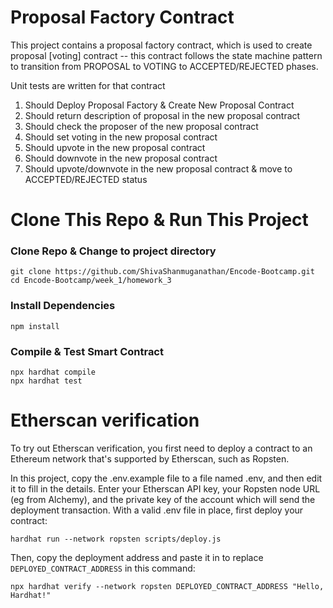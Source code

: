 # Proposal Factory Contract

This project contains a proposal factory contract, which is used to create proposal [voting] contract -- this contract follows the state machine pattern to transition from PROPOSAL to VOTING to ACCEPTED/REJECTED phases.

Unit tests are written for that contract
1. Should Deploy Proposal Factory & Create New Proposal Contract
2. Should return description of proposal in the new proposal contract
3. Should check the proposer of the new proposal contract
4. Should set voting in the new proposal contract
5. Should upvote in the new proposal contract
6. Should downvote in the new proposal contract
7. Should upvote/downvote in the new proposal contract & move to ACCEPTED/REJECTED status

# Clone This Repo & Run This Project


### Clone Repo & Change to project directory
```shell
git clone https://github.com/ShivaShanmuganathan/Encode-Bootcamp.git
cd Encode-Bootcamp/week_1/homework_3
```

### Install Dependencies
```shell
npm install
```

### Compile & Test Smart Contract
```shell
npx hardhat compile
npx hardhat test
```

# Etherscan verification

To try out Etherscan verification, you first need to deploy a contract to an Ethereum network that's supported by Etherscan, such as Ropsten.

In this project, copy the .env.example file to a file named .env, and then edit it to fill in the details. Enter your Etherscan API key, your Ropsten node URL (eg from Alchemy), and the private key of the account which will send the deployment transaction. With a valid .env file in place, first deploy your contract:

```shell
hardhat run --network ropsten scripts/deploy.js
```

Then, copy the deployment address and paste it in to replace `DEPLOYED_CONTRACT_ADDRESS` in this command:

```shell
npx hardhat verify --network ropsten DEPLOYED_CONTRACT_ADDRESS "Hello, Hardhat!"
```
